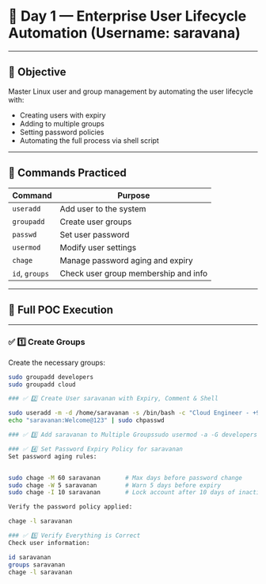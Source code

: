 # 🐧 Day 1 — Enterprise User Lifecycle Automation (Username: saravana)

---

## 🎯 Objective

Master Linux user and group management by automating the user lifecycle with:

- Creating users with expiry
- Adding to multiple groups
- Setting password policies
- Automating the full process via shell script

---

## 📌 Commands Practiced

| Command      | Purpose                                  |
|--------------|-------------------------------------------|
| `useradd`    | Add user to the system                    |
| `groupadd`   | Create user groups                        |
| `passwd`     | Set user password                         |
| `usermod`    | Modify user settings                      |
| `chage`      | Manage password aging and expiry          |
| `id`, `groups` | Check user group membership and info   |

---

## 🔧 Full POC Execution

---

### ✅ 1️⃣ Create Groups

Create the necessary groups:

```bash
sudo groupadd developers
sudo groupadd cloud

### ✅ 2️⃣ Create User saravanan with Expiry, Comment & Shell

sudo useradd -m -d /home/saravanan -s /bin/bash -c "Cloud Engineer - +91-9876543210" -e 2025-07-31 saravanan
echo "saravanan:Welcome@123" | sudo chpasswd

### ✅ 3️⃣ Add saravanan to Multiple Groupssudo usermod -a -G developers,cloud saravanan

### ✅ 4️⃣ Set Password Expiry Policy for saravanan
Set password aging rules:


sudo chage -M 60 saravanan       # Max days before password change
sudo chage -W 5 saravanan        # Warn 5 days before expiry
sudo chage -I 10 saravanan       # Lock account after 10 days of inactivity

Verify the password policy applied:

chage -l saravanan

### ✅ 5️⃣ Verify Everything is Correct
Check user information:

id saravanan
groups saravanan
chage -l saravanan